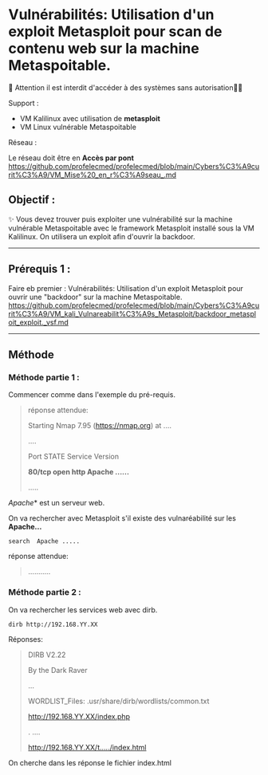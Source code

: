 # Vulnérabilités: Utilisation d'un exploit Metasploit pour scan de contenu web sur la machine Metaspoitable.

🚩 Attention il est interdit d'accéder à des systèmes sans autorisation🏴‍☠️

Support : 

* VM Kalilinux avec utilisation de **metasploit**
* VM Linux vulnérable Metaspoitable

Réseau :

Le réseau doit être en **Accès par pont**
https://github.com/profelecmed/profelecmed/blob/main/Cybers%C3%A9curit%C3%A9/VM_Mise%20_en_r%C3%A9seau_.md


## Objectif :

✨ Vous devez trouver puis exploiter une vulnérabilité sur la machine vulnérable Metaspoitable avec le framework Metasploit installé sous la VM Kalilinux. On utilisera un exploit afin d'ouvrir la backdoor.

-----

## Prérequis 1 :

Faire eb premier : 
Vulnérabilités: Utilisation d'un exploit Metasploit pour ouvrir une "backdoor" sur la machine Metaspoitable.
https://github.com/profelecmed/profelecmed/blob/main/Cybers%C3%A9curit%C3%A9/VM_kali_Vulnareabilit%C3%A9s_Metasploit/backdoor_metasploit_exploit._vsf.md

-----

## Méthode

### Méthode partie 1 :

Commencer comme dans l'exemple du pré-requis.

>réponse attendue:
>
> Starting Nmap 7.95 (https://nmap.org) at ....
>
> ....
>
> Port     STATE    Service    Version
>
> **80/tcp   open  http   Apache ......**
>
>  .....

*Apache** est un serveur web.

On va rechercher avec Metasploit s'il existe des vulnaréabilité sur les **Apache...**

    search  Apache .....
    
réponse attendue:
>
> ...........

### Méthode partie 2 :

On va rechercher les services web avec dirb.

    dirb http://192.168.YY.XX

Réponses:
>
> DIRB V2.22
>
> By the Dark Raver
>
> ...
>
> WORDLIST_Files: .usr/share/dirb/wordlists/common.txt
>
> http://192.168.YY.XX/index.php
>
>. ....
>
> http://192.168.YY.XX/t...../index.html

On cherche dans les réponse le fichier index.html
